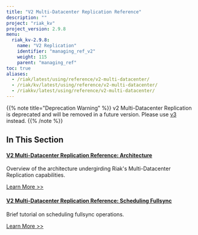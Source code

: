 ```yaml
---
title: "V2 Multi-Datacenter Replication Reference"
description: ""
project: "riak_kv"
project_version: 2.9.8
menu:
  riak_kv-2.9.8:
    name: "V2 Replication"
    identifier: "managing_ref_v2"
    weight: 115
    parent: "managing_ref"
toc: true
aliases:
  - /riak/latest/using/reference/v2-multi-datacenter/
  - /riak/kv/latest/using/reference/v2-multi-datacenter/
  - /riakkv/latest/using/reference/v2-multi-datacenter/
---
```


[v2 mdc arch]: ./architecture
[v2 mdc fullsync]: ./scheduling-fullsync

{{% note title="Deprecation Warning" %}}
v2 Multi-Datacenter Replication is deprecated and will be removed in a future version. Please use [v3]({{<baseurl>}}riak/kv/2.9.8/using/reference/v3-multi-datacenter/) instead.
{{% /note %}}


## In This Section

#### [V2 Multi-Datacenter Replication Reference: Architecture][v2 mdc arch]

Overview of the architecture undergirding Riak's Multi-Datacenter Replication capabilities.

[Learn More >>][v2 mdc arch]

#### [V2 Multi-Datacenter Replication Reference: Scheduling Fullsync][v2 mdc fullsync]

Brief tutorial on scheduling fullsync operations.

[Learn More >>][v2 mdc fullsync]



